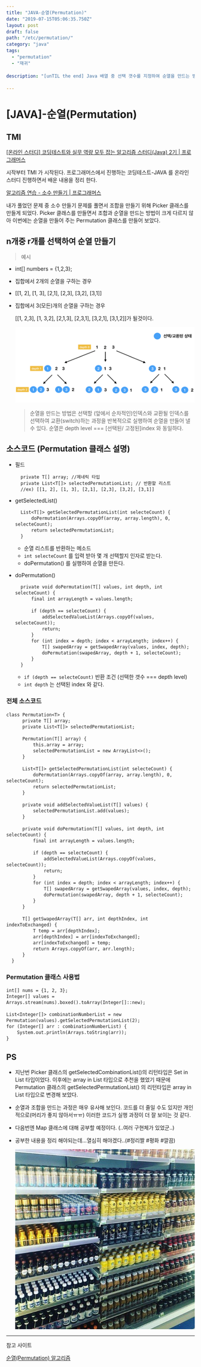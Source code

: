 ```yaml
---
title: "JAVA-순열(Permutation)"
date: "2019-07-15T05:06:35.750Z"
layout: post
draft: false
path: "/etc/permutation/"
category: "java"
tags:
  - "permutation"
  - "재귀"

description: "[unTIL the end] Java 배열 중 선택 갯수를 지정하여 순열을 만드는 방법에 대한 설명입니다. (미리보기: 제네릭 타입을 이용한 Permutation 클래스 설명)"

---
```


# [JAVA]-순열(Permutation)

## TMI

[[온라인 스터디] 코딩테스트와 실무 역량 모두 잡는 알고리즘 스터디(Java) 2기 | 프로그래머스](https://programmers.co.kr/learn/courses/10004)

시작부터 TMI 가 시작된다. 프로그래머스에서 진행하는 코딩테스트-JAVA 를 온라인 스터디 진행하면서 배운 내용을 정리 한다.

[알고리즘 연습 - 소수 만들기 | 프로그래머스](https://school.programmers.co.kr/courses/10022/lessons/58131)

내가 풀었던 문제 중 소수 만들기 문제를 풀면서 조합을 만들기 위해 Picker 클래스를 만들게 되었다. Picker 클래스를 만들면서 조합과 순열을 만드는 방법이 크게 다르지 않아 이번에는 순열을 만들어 주는 Permutation 클래스를 만들어 보았다.

## n개중 r개를 선택하여 순열 만들기

> 예시

- int[] numbers = {1,2,3};
- 집합에서 2개의 순열을 구하는 경우
- [[1, 2], [1, 3], [2,1], [2,3], [3,2], [3,1]]

- 집합에서 3(모든)개의 순열을 구하는 경우

    [[1, 2,3], [1, 3,2], [2,1,3], [2,3,1], [3,2,1], [3,1,2]]가 될것이다.

    ![](Untitled-0e2d06e6-f0b4-4073-a43d-9bc523d823f1.png)
    > 순열을 만드는 방법은 선택할 (앞에서 순차적인)인덱스와 교환될 인덱스를 선택하여 교환(switch)하는 과정을 반복적으로 실행하여 순열을 만들어 낼 수 있다. 순열은 depth level === [선택된/ 고정된]index 와 동일하다.

## 소스코드 (Permutation 클래스 설명)

- 필드

        private T[] array; //제네릭 타입
        private List<T[]> selectedPermutationList; // 반환할 리스트
        //ex) [[1, 2], [1, 3], [2,1], [2,3], [3,2], [3,1]]

- getSelectedList()

        List<T[]> getSelectedPermutationList(int selecteCount) {
            doPermutation(Arrays.copyOf(array, array.length), 0, selecteCount);
            return selectedPermutationList;
        }

    - 순열 리스트를 반환하는 메소드
    - `int selecteCount` 를 입력 받아 몇 개 선택할지 인자로 받는다.
    - doPermutation() 를 실행하여 순열을 만든다.
- doPermutation()

        private void doPermutation(T[] values, int depth, int selecteCount) {
            final int arrayLength = values.length;
        
            if (depth == selecteCount) {
                addSelectedValueList(Arrays.copyOf(values, selecteCount));
                return;
            }
            for (int index = depth; index < arrayLength; index++) {
                T[] swapedArray = getSwapedArray(values, index, depth);
                doPermutation(swapedArray, depth + 1, selecteCount);
            }
        }

    - `if (depth == selecteCount)` 반환 조건 (선택한 갯수 === depth level)
    - `int depth` 는 선택된 index 와 같다.

### 전체 소스코드

    class Permutation<T> {
          private T[] array;
          private List<T[]> selectedPermutationList;
    
          Permutation(T[] array) {
              this.array = array;
              selectedPermutationList = new ArrayList<>();
          }
    
          List<T[]> getSelectedPermutationList(int selecteCount) {
              doPermutation(Arrays.copyOf(array, array.length), 0, selecteCount);
              return selectedPermutationList;
          }
    
          private void addSelectedValueList(T[] values) {
              selectedPermutationList.add(values);
          }
    
          private void doPermutation(T[] values, int depth, int selecteCount) {
              final int arrayLength = values.length;
    
              if (depth == selecteCount) {
                  addSelectedValueList(Arrays.copyOf(values, selecteCount));
                  return;
              }
              for (int index = depth; index < arrayLength; index++) {
                  T[] swapedArray = getSwapedArray(values, index, depth);
                  doPermutation(swapedArray, depth + 1, selecteCount);
              }
          }
    
          T[] getSwapedArray(T[] arr, int depthIndex, int indexToExchanged) {
              T temp = arr[depthIndex];
              arr[depthIndex] = arr[indexToExchanged];
              arr[indexToExchanged] = temp;
              return Arrays.copyOf(arr, arr.length);
          }
      }

### Permutation 클래스 사용법

    int[] nums = {1, 2, 3};
    Integer[] values = Arrays.stream(nums).boxed().toArray(Integer[]::new);
    
    List<Integer[]> combinationNumberList = new Permutation(values).getSelectedPermutationList(2);
    for (Integer[] arr : combinationNumberList) {
        System.out.println(Arrays.toString(arr));
    }

## PS

- 지난번 Picker 클래스의 getSelectedCombinationList()의 리턴타입은 Set in List 타입이었다. 이후에는 array in List 타입으로 추천을 했었기 때문에 Permutation 클래스의 getSelectedPermutationList() 의 리턴타입은 array in List 타입으로 변경해 보았다.
- 순열과 조합을 만드는 과정은 매우 유사해 보인다. 코드를 더 줄일 수도 있지만 개인적으로(머리가 좋지 않아서ㅠㅠ) 이러한 코드가 실행 과정이 더 잘 보이는 것 같다.
- 다음번엔 Map 클래스에 대해 공부할 예정이다. (..여러 구현체가 있었군..)
- 공부한 내용을 정리 해야되는데...열심히 해야겠다..(#정리짤 #평화 #깔끔)

    ![](Untitled-02504320-5869-4c35-ba90-5d7037b452c8.png)


---

참고 사이트

[순열(Permutation) 알고리즘](https://gorakgarak.tistory.com/522)